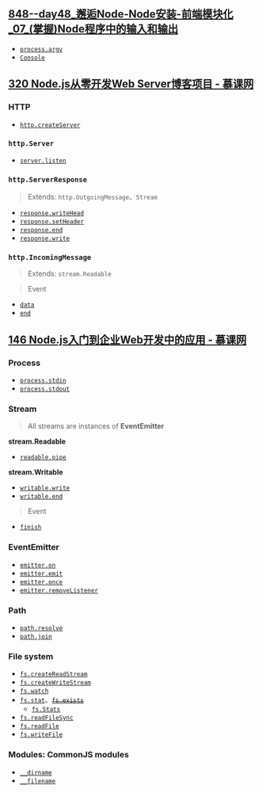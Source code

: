 ## [848--day48_邂逅Node-Node安装-前端模块化_07_(掌握)Node程序中的输入和输出](https://github.com/nanana-100/coderwhy/tree/main/s05/day48/0849)

* [`process.argv`](https://nodejs.org/docs/latest-v22.x/api/process.html#processargv)
* [`Console`](https://nodejs.org/docs/latest-v22.x/api/console.html)

## [320 Node.js从零开发Web Server博客项目 - 慕课网](https://github.com/nanana-100/imooc-320)

### HTTP

* [`http.createServer`](https://nodejs.org/docs/latest-v22.x/api/http.html#httpcreateserveroptions-requestlistener)

### `http.Server`

* [`server.listen`](https://nodejs.org/docs/latest-v22.x/api/net.html#serverlisten)

### `http.ServerResponse`

> Extends: `http.OutgoingMessage`、`Stream`

* [`response.writeHead`](https://nodejs.org/docs/latest-v22.x/api/http.html#responsewriteheadstatuscode-statusmessage-headers)
* [`response.setHeader`](https://nodejs.org/docs/latest-v22.x/api/http.html#responsesetheadername-value)
* [`response.end`](https://nodejs.org/docs/latest-v22.x/api/http.html#responseenddata-encoding-callback)
* [`response.write`](https://nodejs.org/docs/latest-v22.x/api/http.html#responsewritechunk-encoding-callback)

### `http.IncomingMessage`

> Extends: `stream.Readable`

> Event

* [`data`](https://nodejs.org/docs/latest-v22.x/api/stream.html#event-data)
* [`end`](https://nodejs.org/docs/latest-v22.x/api/stream.html#event-end)


## [146 Node.js入门到企业Web开发中的应用 - 慕课网](https://github.com/nanana-100/imooc-146/tree/main)

### Process

* [`process.stdin`](https://nodejs.org/docs/latest-v22.x/api/process.html#processstdin)
* [`process.stdout`](https://nodejs.org/docs/latest-v22.x/api/process.html#processstdout)

### Stream

> All streams are instances of **EventEmitter**

**stream.Readable**

* [`readable.pipe`](https://nodejs.org/docs/latest-v22.x/api/stream.html#readablepipedestination-options)



**stream.Writable**

* [`writable.write`](https://nodejs.org/docs/latest-v22.x/api/stream.html#writablewritechunk-encoding-callback)
* [`writable.end`](https://nodejs.org/docs/latest-v22.x/api/stream.html#writableendchunk-encoding-callback)

> Event

* [`finish`](https://nodejs.org/docs/latest-v22.x/api/stream.html#event-finish)

### EventEmitter

* [`emitter.on`](https://nodejs.org/docs/latest-v22.x/api/events.html#emitteroneventname-listener)
* [`emitter.emit`](https://nodejs.org/docs/latest-v22.x/api/events.html#emitteremiteventname-args)
* [`emitter.once`](https://nodejs.org/docs/latest-v22.x/api/events.html#emitteronceeventname-listener)
* [`emitter.removeListener`](https://nodejs.org/docs/latest-v22.x/api/events.html#emitterremovelistenereventname-listener)

### Path

* [`path.resolve`](https://nodejs.org/docs/latest-v22.x/api/path.html#pathresolvepaths)
* [`path.join`](https://nodejs.org/docs/latest-v22.x/api/path.html#pathnormalizepath)

### File system

* [`fs.createReadStream`](https://nodejs.org/docs/latest-v22.x/api/fs.html#fscreatereadstreampath-options)
* [`fs.createWriteStream`](https://nodejs.org/docs/latest-v22.x/api/fs.html#fscreatewritestreampath-options)
* [`fs.watch`](https://nodejs.org/docs/latest-v22.x/api/fs.html#fswatchfilename-options-listener)
* [`fs.stat`](https://nodejs.org/docs/latest-v22.x/api/fs.html#fsstatpath-options-callback)、~~[`fs.exists`](https://nodejs.org/docs/latest-v22.x/api/fs.html#fsexistspath-callback)~~
  * [`fs.Stats`](https://nodejs.org/docs/latest-v22.x/api/fs.html#class-fsstats)
* [`fs.readFileSync`](https://nodejs.org/docs/latest-v22.x/api/fs.html#fsreadfilesyncpath-options)
* [`fs.readFile`](https://nodejs.org/docs/latest-v22.x/api/fs.html#fsreadfilepath-options-callback)
* [`fs.writeFile`](https://nodejs.org/docs/latest-v22.x/api/fs.html#fswritefilefile-data-options-callback)

### Modules: CommonJS modules

* [`__dirname`](https://nodejs.org/docs/latest-v22.x/api/modules.html#__dirname)
* [`__filename`](https://nodejs.org/docs/latest-v22.x/api/modules.html#__filename)